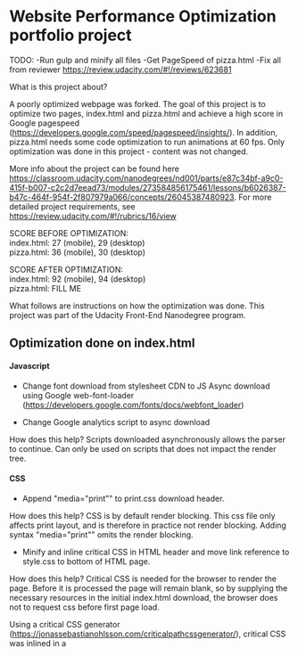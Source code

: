 # Website Performance Optimization portfolio project

TODO: -Run gulp and minify all files
-Get PageSpeed of pizza.html
-Fix all from reviewer https://review.udacity.com/#!/reviews/623681

What is this project about? 

A poorly optimized webpage was forked. The goal of this project is to optimize two pages, index.html and pizza.html and achieve a high score in Google pagespeed (https://developers.google.com/speed/pagespeed/insights/). In addition, pizza.html needs some code optimization to run animations at 60 fps. Only optimization was done in this project - content was not changed.

More info about the project can be found here https://classroom.udacity.com/nanodegrees/nd001/parts/e87c34bf-a9c0-415f-b007-c2c2d7eead73/modules/273584856175461/lessons/b6026387-b47c-464f-954f-2f807979a066/concepts/26045387480923. For more detailed project requirements, see https://review.udacity.com/#!/rubrics/16/view

SCORE BEFORE OPTIMIZATION:  
index.html: 27 (mobile), 29 (desktop)  
pizza.html: 36 (mobile), 30 (desktop)  

SCORE AFTER OPTIMIZATION:  
index.html: 92 (mobile), 94 (desktop)  
pizza.html: FILL ME           
          
What follows are instructions on how the optimization was done. This project was part of the Udacity Front-End Nanodegree program. 

## Optimization done on index.html

#### Javascript

* Change font download from stylesheet CDN to JS Async download using Google web-font-loader        (https://developers.google.com/fonts/docs/webfont_loader)

* Change Google analytics script to async download 

How does this help? Scripts downloaded asynchronously allows the parser to continue.
Can only be used on scripts that does not impact the render tree.
  
#### CSS

* Append "media="print"" to print.css download header.

How does this help? CSS is by default render blocking. This css file only affects print layout, and is therefore in
practice not render blocking. Adding syntax "media="print"" omits the render blocking.
  
* Minify and inline critical CSS in HTML header and move link reference to style.css to bottom of HTML page. 

How does this help? Critical CSS is needed for the browser to render the page. Before it is processed the page will remain blank,   so   by supplying the necessary resources in the initial index.html download, the browser does not to request css before first page           load.

Using a critical CSS generator (https://jonassebastianohlsson.com/criticalpathcssgenerator/),  critical CSS was inlined in a <style>     block in header. The link reference to style.css was moved to the bottom of the page

#### Inlining images
* 3 thumbnail images inlined as Base64 strings.

How does this help? Inlining images into index.html reduces file requests. A drawback is that the images can no longer be cached. 

A quick note on size of index.html. This should, if possible, be no more than 14.3 kb. Below this threshold, the time needed to download the file is 1 RTT (round-time-trip). This is due to the congestion window of TCP/IP protocol. A segment (part of file sent) is ~1430 byte. TCP sends up to 10 segments before waiting for ACK, so in total 14320 byte = 14.3 kb. In short, this means that an index.html of < 14.3kb only requires 1 RTT (assuming no segments are lost enroute). A size higher than this (or a segment loss) will require 2 RTTs.

(Index.html was 5 kb at start. This gives ~9 kb to use for CSS and image inlining before 2 RTTs are needed)

After inlining 3 thumb images, size of index.html is now 14317 bytes.

  #### GULP (used for minification)

* Install node.js
* In project docs folder, type "npm init". This will create a package.json file
* Install gulp (globally): npm install --save gulp-install
* Install gulp (locally, in working dir): npm install --global gulp-cli

##### JS minification

* Install js-uglify (npm install --save-dev gulp-uglify) (JS minification)
* Setup gulpfile.js (https://www.npmjs.com/package/gulp-uglify)
* Run gulp

##### CSS minification

* Install css-lean (npm install gulp-clean-css --save-dev)
* Setup gulpfile.js (https://www.npmjs.com/package/gulp-clean-css)
* Run gulp


## Optimization done on pizza.html

#### Reduce load time of slider

Two thing were done here:

* Reduce number of DOM calls from 3 to 1. 

This was done by making one initial request, storing it in a variable (randomPizzaContainerElement) and calling that instead of repeated DOM calls. This is a cheaper process to access than traversing through the DOM and will thus reduce load time.

* Use requestAnimationFrame for the resizing function

By calling putting the resize function inside requestAnimationFrame, this allows the browser to optimize the animation drawing job. 

As a result of these two methods, the animation load time was reduced from ~175 ms to less than 1 ms.

#### Increase scroll-rate of pizza.html

One thing were done here:

* Move static (non-changing) DOM calls outside of the loop in main.js (line 520)

This was enough to reach 60 fps when scrolling.


Web-resources used summary:

Google pagespeed: https://developers.google.com/speed/pagespeed/  
Base-64 encoding of images: https://www.base64-image.de/  
Critical CSS extractor: https://jonassebastianohlsson.com/criticalpathcssgenerator/  



